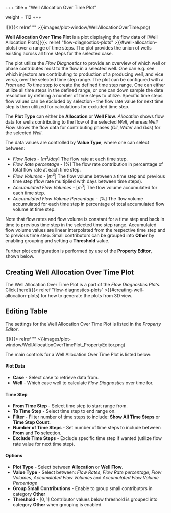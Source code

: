 +++
title = "Well Allocation Over Time Plot"

weight = 112
+++

![]({{< relref "" >}}images/plot-window/WellAllocationOverTime.png)

**Well Allocation Over Time Plot** is a plot displaying the flow data of [Well Allocation Plots]({{< relref "flow-diagnostics-plots" >}}#well-allocation-plots) over a range of time steps. The plot provides the union of wells existing across all time steps for the selected case. 

The plot utilize the *Flow Diagnostics* to provide an overview of which well or phase contributes most to the flow in a selected well. One can e.g. see which injectors are contributing to production of a producing well, and vice versa, over the selected time step range. The plot can be configured with a *From* and *To* time step to create the defined time step range. One can either utilize all time steps in the defined range, or one can down sample the date resolution by defining a number of time steps to utilize. Specific time steps flow values can be excluded by selection - the flow rate value for next time step is then utilized for calculations for excluded time step.

The **Plot Type** can either be **Allocation** or **Well Flow**. *Allocation* shows flow data for wells contributing to the flow of the selected *Well*, whereas *Well Flow* shows the flow data for contributing phases (*Oil*, *Water* and *Gas*) for the selected *Well*.

The data values are controlled by **Value Type**, where one can select between: 
- *Flow Rates* - [$m^{3}/day$] The flow rate at each time step.
- *Flow Rate percentage* - [$\text{%}$] The flow rate contribution in percentage of total flow rate at each time step.
- *Flow Volumes* - [$m^{3}$] The flow volume between a time step and previous time step (flow rate multiplied with days between time steps).
- *Accumulated Flow Volumes* - [$m^{3}$] The flow volume accumulated for each time step.
- *Accumulated Flow Volume Percentage* - [$\text{%}$] The flow volume accumulated for each time step in percentage of total accumulated flow volume at time step.

Note that flow rates and flow volume is constant for a time step and back in time to previous time step in the selected time step range. Accumulated flow volume values are linear interpolated from the respective time step and to previous time step. Small contributors can be grouped into **Other** by enabling grouping and setting a **Threshold** value.

Further plot configuration is performed by use of the **Property Editor**, shown below.

## Creating Well Allocation Over Time Plot

The Well Allocation Over Time Plot is a part of the *Flow Diagnostics Plots*. Click [here]({{< relref "flow-diagnostics-plots" >}}#creating-well-allocation-plots) for how to generate the plots from 3D view.

## Editing Table

The settings for the Well Allocation Over Time Plot is listed in the *Property Editor*. 

![]({{< relref "" >}}images/plot-window/WellAllocationOverTimePlot_PropertyEditor.png)

The main controls for a Well Allocation Over Time Plot is listed below:

#### Plot Data
- **Case** - Select case to retrieve data from.
- **Well** - Which case well to calculate *Flow Diagnostics* over time for.

#### Time Step
- **From Time Step** - Select time step to start range from.
- **To Time Step** - Select time step to end range on.
- **Filter** - Filter number of time steps to include: **Show All Time Steps** or **Time Step Count**.
- **Number of Time Steps** - Set number of time steps to include between **From** and **To** selection.
- **Exclude Time Steps** - Exclude specific time step if wanted (utilize flow rate value for next time step).

#### Options
- **Plot Type** - Select between **Allocation** or **Well Flow**.
- **Value Type** - Select between: *Flow Rates*, *Flow Rate percentage*, *Flow Volumes*, *Accumulated Flow Volumes* and *Accumulated Flow Volume Percentage*
- **Group Small Contributions** - Enable to group small contributors in category **Other**
- **Threshold** - [$0, 1$] Contributor values below threshold is grouped into category **Other** when grouping is enabled.


